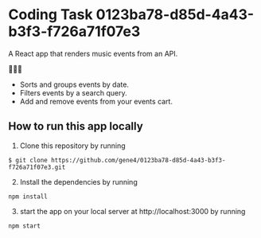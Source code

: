 # Coding Task 0123ba78-d85d-4a43-b3f3-f726a71f07e3

A React app that renders music events from an API.

💃💃💃

- Sorts and groups events by date.
- Filters events by a search query. 
- Add and remove events from your events cart.


## How to run this app locally 

1) Clone this repository by running
```
$ git clone https://github.com/gene4/0123ba78-d85d-4a43-b3f3-f726a71f07e3.git
```

2) Install the dependencies by running 
```
npm install
```

3) start the app on your local server at http://localhost:3000 by running
```
npm start
```

